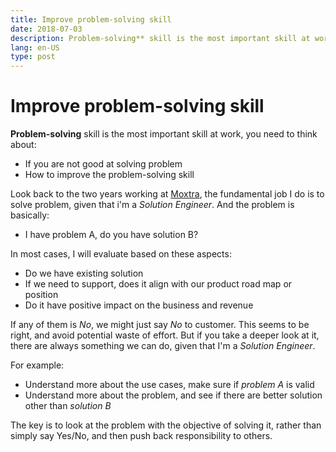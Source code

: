 ```yaml
---
title: Improve problem-solving skill
date: 2018-07-03
description: Problem-solving** skill is the most important skill at work, you need to think about
lang: en-US
type: post
---
```


# Improve problem-solving skill

**Problem-solving** skill is the most important skill at work, you need to think about:

- If you are not good at solving problem
- How to improve the problem-solving skill

Look back to the two years working at [Moxtra](https://www.moxtra.com), the fundamental job I do is to solve problem, given that i'm a *Solution Engineer*. And the problem is basically:

- I have problem A, do you have solution B?

In most cases, I will evaluate based on these aspects:

- Do we have existing solution
- If we need to support, does it align with our product road map or position
- Do it have positive impact on the business and revenue

If any of them is *No*, we might just say *No* to customer. This seems to be right, and avoid potential waste of effort. But if you take a deeper look at it, there are always something we can do, given that I'm a *Solution Engineer*.

For example:

- Understand more about the use cases, make sure if *problem A* is valid
- Understand more about the problem, and see if there are better solution other than *solution B*

The key is to look at the problem with the objective of solving it, rather than simply say Yes/No, and then push back responsibility to others.